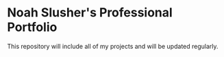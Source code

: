 # Noah Slusher's Professional Portfolio

This repository will include all of my projects and will be updated regularly.
